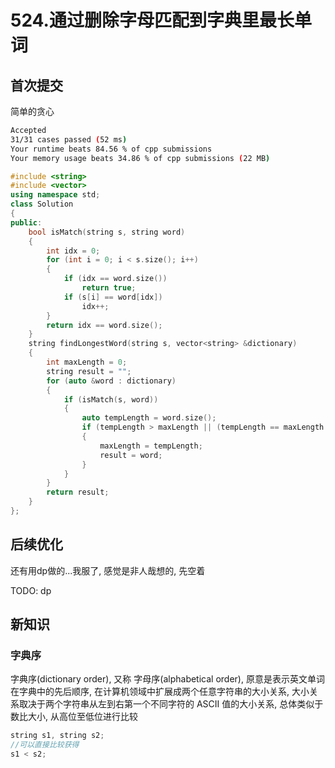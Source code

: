 # 524.通过删除字母匹配到字典里最长单词

## 首次提交

简单的贪心

```sh
Accepted
31/31 cases passed (52 ms)
Your runtime beats 84.56 % of cpp submissions
Your memory usage beats 34.86 % of cpp submissions (22 MB)
```

```c++
#include <string>
#include <vector>
using namespace std;
class Solution
{
public:
    bool isMatch(string s, string word)
    {
        int idx = 0;
        for (int i = 0; i < s.size(); i++)
        {
            if (idx == word.size())
                return true;
            if (s[i] == word[idx])
                idx++;
        }
        return idx == word.size();
    }
    string findLongestWord(string s, vector<string> &dictionary)
    {
        int maxLength = 0;
        string result = "";
        for (auto &word : dictionary)
        {
            if (isMatch(s, word))
            {
                auto tempLength = word.size();
                if (tempLength > maxLength || (tempLength == maxLength && result > word))
                {
                    maxLength = tempLength;
                    result = word;
                }
            }
        }
        return result;
    }
};
```

## 后续优化

还有用dp做的...我服了, 感觉是非人哉想的, 先空着

TODO: dp

## 新知识

### 字典序

字典序(dictionary order), 又称 字母序(alphabetical order), 原意是表示英文单词在字典中的先后顺序, 在计算机领域中扩展成两个任意字符串的大小关系, 大小关系取决于两个字符串从左到右第一个不同字符的 ASCII 值的大小关系, 总体类似于数比大小, 从高位至低位进行比较

```c++
string s1, string s2;
//可以直接比较获得
s1 < s2;
```
